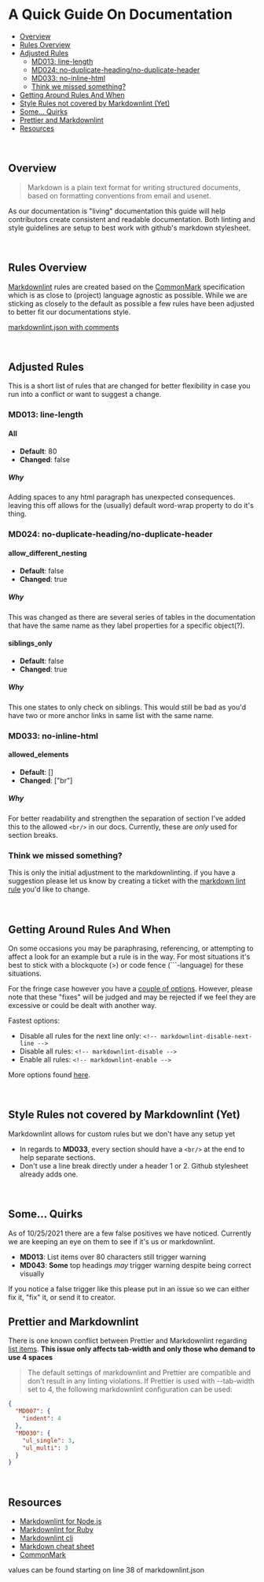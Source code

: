 # A Quick Guide On Documentation

- [Overview](#overview)
- [Rules Overview](#rules-overview)
- [Adjusted Rules](#adjusted-rules)
  - [MD013: line-length](#md013-line-length)
  - [MD024: no-duplicate-heading/no-duplicate-header](#md024-no-duplicate-headingno-duplicate-header)
  - [MD033: no-inline-html](#md033-no-inline-html)
  - [Think we missed something?](#think-we-missed-something)
- [Getting Around Rules And When](#getting-around-rules-and-when)
- [Style Rules not covered by Markdownlint (Yet)](#style-rules-not-covered-by-markdownlint-yet)
- [Some... Quirks](#some-quirks)
- [Prettier and Markdownlint](#prettier-and-markdownlint)
- [Resources](#resources)

<br/>

## Overview

> Markdown is a plain text format for writing structured documents, based on formatting conventions from email and usenet.

As our documentation is "living" documentation this guide will help contributors
create consistent and readable documentation. Both linting and style guidelines are setup to best work with github's markdown stylesheet.

<br/>

## Rules Overview

[Markdownlint][Markdownlint for Node.js] rules are created based on the [CommonMark] specification which is as close to (project) language agnostic as possible. While we are sticking as closely to the default as possible a few rules have been adjusted to better fit our documentations style.

[markdownlint.json with comments][example file]

<br/>

## Adjusted Rules

This is a short list of rules that are changed for better flexibility in case you run into a conflict or want to suggest a change.

### MD013: line-length

#### All

- **Default**: 80
- **Changed**: false

##### Why

Adding spaces to any html paragraph has unexpected consequences. leaving this off allows for the (usually) default word-wrap property to do it's thing.

### MD024: no-duplicate-heading/no-duplicate-header

#### allow_different_nesting

- **Default**: false
- **Changed**: true

##### Why

This was changed as there are several series of tables in the documentation that have the same name as they label properties for a specific object(?).

#### siblings_only

- **Default**: false
- **Changed**: true

##### Why

This one states to only check on siblings. This would still be bad as you'd have two or more anchor links in same list with the same name.

### MD033: no-inline-html

#### allowed_elements

- **Default**: []
- **Changed**: ["br"]

##### Why

For better readability and strengthen the separation of section I've added this to the allowed `<br/>` in our docs. Currently, these are *only* used for section breaks.

### Think we missed something?

This is only the initial adjustment to the markdownlinting. if you have a suggestion please let us know by creating a ticket with the [markdown lint rule][rules] you'd like to change.

<br/>

## Getting Around Rules And When

On some occasions you may be paraphrasing, referencing, or attempting to affect a look for an example but a rule is in the way. For most situations it's best to stick with a blockquote (\>) or code fence (\`\`\`-language) for these situations.

For the fringe case however you have a [couple of options][disable rules]. However, please note that these "fixes" will be judged and may be rejected if we feel they are excessive or could be dealt with another way.

Fastest options:

- Disable all rules for the next line only: `<!-- markdownlint-disable-next-line -->`
- Disable all rules: `<!-- markdownlint-disable -->`
- Enable all rules: `<!-- markdownlint-enable -->`

More options found [here][disable rules].

<br/>

## Style Rules not covered by Markdownlint (Yet)

Markdownlint allows for custom rules but we don't have any setup yet

- In regards to **MD033**, every section should have a `<br/>` at the end to help separate sections.
- Don't use a line break directly under a header 1 or 2. Github stylesheet already adds one.

<br/>

## Some... Quirks

As of 10/25/2021 there are a few false positives we have noticed. Currently we are keeping an eye on them to see if it's us or markdownlint.

- **MD013**: List items over 80 characters still trigger warning
- **MD043**: **Some** top headings *may* trigger warning despite being correct visually

If you notice a false trigger like this please put in an issue so we can either fix it, "fix" it, or send it to creator.

## Prettier and Markdownlint

There is one known conflict between Prettier and Markdownlint regarding [list items](https://github.com/DavidAnson/markdownlint/blob/main/doc/Prettier.md).
 **This issue only affects tab-width and only those who demand to use 4 spaces**

> The default settings of markdownlint and Prettier are compatible and don't result in any linting violations. If Prettier is used with --tab-width set to 4, the following markdownlint configuration can be used:

```json
{
  "MD007": {
    "indent": 4
  },
  "MD030": {
    "ul_single": 3,
    "ul_multi": 3
  }
}
```

<br/>

## Resources

- [Markdownlint for Node.js][Markdownlint for Node.js]
- [Markdownlint for Ruby][Markdownlint for Node.js]
- [Markdownlint cli][Markdownlint cli]
- [Markdown cheat sheet][Markdown Cheatsheet]
- [CommonMark]

values can be found starting on line 38 of markdownlint.json

[Markdownlint for Node.js]: https://github.com/DavidAnson/markdownlint "Markdownlint for Node.js"
[Markdownlint for Node.js]: https://github.com/markdownlint/markdownlint "Markdownlint for Ruby"
[Markdownlint cli]: https://github.com/igorshubovych/markdownlint-cli "Markdownlint cli"
[Markdown Cheatsheet]: https://www.markdownguide.org/cheat-sheet/ "Markdown Cheat sheet"
[CommonMark]: https://commonmark.org/ "CommonMark"
[rules]: https://github.com/DavidAnson/markdownlint/blob/main/doc/Rules.md "markdownlint rules documentation"
[disable rules]: https://github.com/DavidAnson/markdownlint#configuration "list of inline disable tags"
[example file]: https://github.com/TwoFistedJustice/square-pie/docs/examples/markdownlint_defaults.jsonc "json doc with comments"
